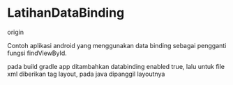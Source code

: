 # LatihanDataBinding
origin

Contoh aplikasi android yang menggunakan data binding sebagai pengganti fungsi findViewById.

pada build gradle app ditambahkan databinding enabled true, lalu untuk file xml diberikan tag layout, pada java dipanggil layoutnya


